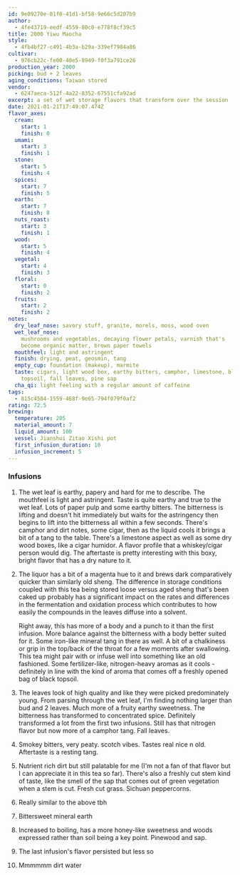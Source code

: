 ```yaml
---
id: 9e09270e-01f8-41d1-bf58-9e66c5d207b9
author:
  - 4fe43719-eedf-4559-80c0-e778f8cf39c5
title: 2000 Yiwu Maocha
style:
  - 4fb4bf27-c491-4b3a-b29a-339ef7984a86
cultivar:
  - 976cb22c-fe00-40e5-8949-f0f3a791ce26
production_year: 2000
picking: bud + 2 leaves
aging_conditions: Taiwan stored
vendor:
  - 6247aeca-512f-4a22-8352-67551cfa92ad
excerpt: a set of wet storage flavors that transform over the session
date: 2021-01-21T17:49:07.474Z
flavor_axes:
  cream:
    start: 1
    finish: 0
  umami:
    start: 3
    finish: 1
  stone:
    start: 5
    finish: 4
  spices:
    start: 7
    finish: 5
  earth:
    start: 7
    finish: 8
  nuts_roast:
    start: 3
    finish: 1
  wood:
    start: 5
    finish: 4
  vegetal:
    start: 4
    finish: 3
  floral:
    start: 0
    finish: 2
  fruits:
    start: 2
    finish: 2
notes:
  dry_leaf_nose: savory stuff, granite, morels, moss, wood oven
  wet_leaf_nose:
    mushrooms and vegetables, decaying flower petals, varnish that's
    become organic matter, brown paper towels
  mouthfeel: light and astringent
  finish: drying, peat, geosmin, tang
  empty_cup: foundation (makeup), marmite
  taste: cigars, light wood box, earthy bitters, camphor, limestone, black
    topsoil, fall leaves, pine sap
  cha_qi: light feeling with a regular amount of caffeine
tags:
  - 815c4584-1559-468f-9e65-794f079f0af2
rating: 72.5
brewing:
  temperature: 205
  material_amount: 7
  liquid_amount: 100
  vessel: Jianshui Zitao Xishi pot
  first_infusion_duration: 10
  infusion_increment: 5
---
```


### Infusions

1. The wet leaf is earthy, papery and hard for me to describe. The mouthfeel is light and astringent. Taste is quite earthy and true to the wet leaf. Lots of paper pulp and some earthy bitters. The bitterness is lifting and doesn't hit immediately but waits for the astringency then begins to lift into the bitterness all within a few seconds. There's camphor and dirt notes, some cigar, then as the liquid cools it brings a bit of a tang to the table. There's a limestone aspect as well as some dry wood boxes, like a cigar humidor. A flavor profile that a whiskey/cigar person would dig. The aftertaste is pretty interesting with this boxy, bright flavor that has a dry nature to it.
2. The liquor has a bit of a magenta hue to it and brews dark comparatively quicker than similarly old sheng. The difference in storage conditions coupled with this tea being stored loose versus aged sheng that's been caked up probably has a significant impact on the rates and differences in the fermentation and oxidation process which contributes to how easily the compounds in the leaves diffuse into a solvent.

   Right away, this has more of a body and a punch to it than the first infusion. More balance against the bitterness with a body better suited for it. Some iron-like mineral tang in there as well. A bit of a chalkiness or grip in the top/back of the throat for a few moments after swallowing. This tea might pair with or infuse well into something like an old fashioned. Some fertilizer-like, nitrogen-heavy aromas as it cools - definitely in line with the kind of aroma that comes off a freshly opened bag of black topsoil.

3. The leaves look of high quality and like they were picked predominately young. From parsing through the wet leaf, I'm finding nothing larger than bud and 2 leaves. Much more of a fruity earthy sweetness. The bitterness has transformed to concentrated spice. Definitely transformed a lot from the first two infusions. Still has that nitrogen flavor but now more of a camphor tang. Fall leaves.
4. Smokey bitters, very peaty. scotch vibes. Tastes real nice n old. Aftertaste is a resting tang.
5. Nutrient rich dirt but still palatable for me (I'm not a fan of that flavor but I can appreciate it in this tea so far). There's also a freshly cut stem kind of taste, like the smell of the sap that comes out of green vegetation when a stem is cut. Fresh cut grass. Sichuan peppercorns.
6. Really similar to the above tbh
7. Bittersweet mineral earth
8. Increased to boiling, has a more honey-like sweetness and woods expressed rather than soil being a key point. Pinewood and sap.
9. The last infusion's flavor persisted but less so
10. Mmmmmm dirt water
